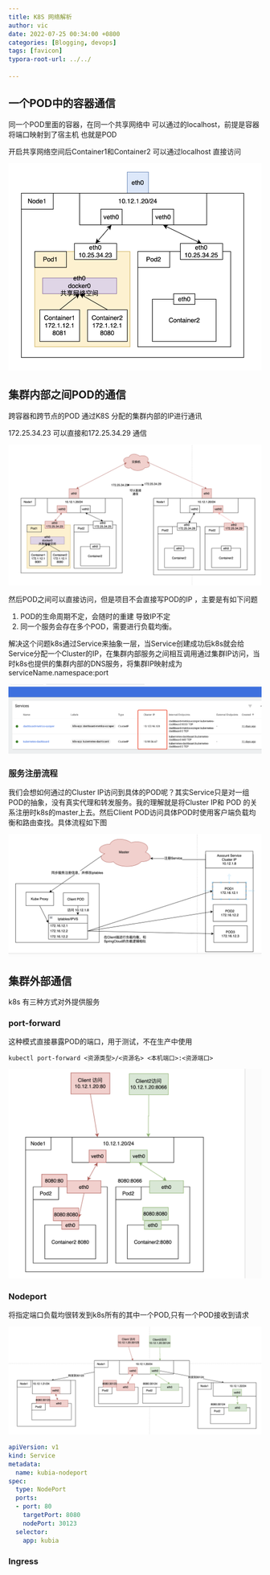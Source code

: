 ```yaml
---
title: K8S 网络解析
author: vic
date: 2022-07-25 00:34:00 +0800
categories: [Blogging, devops]
tags: [favicon]
typora-root-url: ../../

---
```






## 一个POD中的容器通信

同一个POD里面的容器，在同一个共享网络中 可以通过的localhost，前提是容器将端口映射到了宿主机 也就是POD 

开启共享网络空间后Container1和Container2 可以通过localhost 直接访问

![](/assets/img/post_image/WX20230726-194227@2x.png)

## 集群内部之间POD的通信

跨容器和跨节点的POD 通过K8S 分配的集群内部的IP进行通讯

172.25.34.23 可以直接和172.25.34.29 通信

![](/assets/img/post_image/WX20230726-195342@2x.png)

然后POD之间可以直接访问，但是项目不会直接写POD的IP ，主要是有如下问题

1. POD的生命周期不定，会随时的重建 导致IP不定
2. 同一个服务会存在多个POD，需要进行负载均衡。

解决这个问题k8s通过Service来抽象一层，当Service创建成功后k8s就会给Service分配一个Cluster的IP，在集群内部服务之间相互调用通过集群IP访问，当时k8s也提供的集群内部的DNS服务，将集群IP映射成为 serviceName.namespace:port 

![](/assets/img/post_image/WX20230726-203014@2x.png)

### 服务注册流程

我们会想如何通过的Cluster IP访问到具体的POD呢？其实Service只是对一组POD的抽象，没有真实代理和转发服务。我的理解就是将Cluster IP和 POD 的关系注册时k8s的master上去。然后Client POD访问具体POD时使用客户端负载均衡和路由查找。具体流程如下图



![](/assets/img/post_image/WX20230726-203807@2x.png)

## 集群外部通信

k8s 有三种方式对外提供服务

### port-forward

这种模式直接暴露POD的端口，用于测试，不在生产中使用

```shell
kubectl port-forward <资源类型>/<资源名> <本机端口>:<资源端口>
```



![](/assets/img/post_image/WX20230726-205013@2x.png)

### Nodeport

将指定端口负载均很转发到k8s所有的其中一个POD,只有一个POD接收到请求



![](/assets/img/post_image/WX20230726-210103@2x.png)

```yaml
apiVersion: v1
kind: Service
metadata:
  name: kubia-nodeport
spec:
  type: NodePort
  ports:
  - port: 80
    targetPort: 8080
    nodePort: 30123
  selector:
    app: kubia
```

### Ingress

